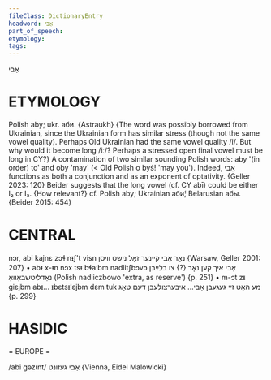 ```yaml
---
fileClass: DictionaryEntry
headword: אַבי
part_of_speech: 
etymology: 
tags: 
---
```

אַבי

ETYMOLOGY
===========
Polish abу; ukr. аби.
{Astraukh}
{The word was possibly borrowed from Ukrainian, since the Ukrainian form has similar stress (though not the same vowel quality). Perhaps Old Ukrainian had the same vowel quality /i/. But why would it become long /iː/? Perhaps a stressed open final vowel must be long in CY?}
A contamination of two similar sounding Polish words: aby '(in order) to' and oby 'may' (< Old Polish o byś! 'may you'). Indeed, אַבי functions as both a conjunction and as an exponent of optativity.
{Geller 2023: 120}
Beider suggests that the long vowel (cf. CY abī) could be either I₂ or  I₃. {How relevant?}
cf. Polish aby; Ukrainian аби́; Belarusian абы.
{Beider 2015: 454}

CENTRAL
========

nɔr, abi kajnɛ zɔɬ nᵻʃ't visn נאָר אַבי קיינער זאָל נישט וויסן {Warsaw, Geller 2001: 207}
	•	abᵻ x-ᵻn nɔx tsᵻ bɬaːbm nadlitʃbɔvɔ אַבי איך קען נאָר {?} צו בלײַבן נאַדליטשבאָוואָ (Polish nadliczbowo 'extra, as reserve') {p. 251}
	•	m-ɔt zᵻ giɛjbm abᵻ... ᵻbɛtsᵻlɛjbm dɛm tuk מע האָט זיי געגעבן אַבי... איבערצולעבן דעם טאָג {p. 299}

HASIDIC
=======
= EUROPE = 

/abi gəzɩnt/ אַבי געזונט {Vienna, Eidel Malowicki}

